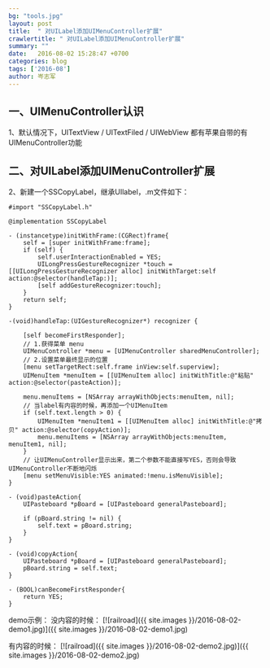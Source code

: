 ```yaml
---
bg: "tools.jpg"
layout: post
title:  " 对UILabel添加UIMenuController扩展"
crawlertitle: " 对UILabel添加UIMenuController扩展"
summary: ""
date:   2016-08-02 15:28:47 +0700
categories: blog
tags: ['2016-08']
author: 岑志军
---
```

## 一、UIMenuController认识 
1、默认情况下，UITextView / UITextFiled / UIWebView 都有苹果自带的有UIMenuController功能
## 二、对UILabel添加UIMenuController扩展
2、新建一个SSCopyLabel，继承UIlabel，.m文件如下：


```
#import "SSCopyLabel.h"

@implementation SSCopyLabel

- (instancetype)initWithFrame:(CGRect)frame{
    self = [super initWithFrame:frame];
    if (self) {
        self.userInteractionEnabled = YES;
        UILongPressGestureRecognizer *touch = [[UILongPressGestureRecognizer alloc] initWithTarget:self action:@selector(handleTap:)];
        [self addGestureRecognizer:touch];
    }
    return self;
}

-(void)handleTap:(UIGestureRecognizer*) recognizer {

    [self becomeFirstResponder];
    // 1.获得菜单 menu
    UIMenuController *menu = [UIMenuController sharedMenuController];
    // 2.设置菜单最终显示的位置
    [menu setTargetRect:self.frame inView:self.superview];
    UIMenuItem *menuItem = [[UIMenuItem alloc] initWithTitle:@"粘贴" action:@selector(pasteAction)];

    menu.menuItems = [NSArray arrayWithObjects:menuItem, nil];
    // 当label有内容的时候，再添加一个UIMenuItem
    if (self.text.length > 0) {
        UIMenuItem *menuItem1 = [[UIMenuItem alloc] initWithTitle:@"拷贝" action:@selector(copyAction)];
        menu.menuItems = [NSArray arrayWithObjects:menuItem, menuItem1, nil];
    }
    // 让UIMenuController显示出来，第二个参数不能直接写YES，否则会导致UIMenuController不断地闪烁
    [menu setMenuVisible:YES animated:!menu.isMenuVisible];
}

- (void)pasteAction{
    UIPasteboard *pBoard = [UIPasteboard generalPasteboard];

    if (pBoard.string != nil) {
        self.text = pBoard.string;
    }
}

- (void)copyAction{
    UIPasteboard *pBoard = [UIPasteboard generalPasteboard];
    pBoard.string = self.text;
}

- (BOOL)canBecomeFirstResponder{
    return YES;
}
```
demo示例： 
没内容的时候：
[![railroad]({{ site.images }}/2016-08-02-demo1.jpg)]({{ site.images }}/2016-08-02-demo1.jpg)

有内容的时候： 
[![railroad]({{ site.images }}/2016-08-02-demo2.jpg)]({{ site.images }}/2016-08-02-demo2.jpg)

